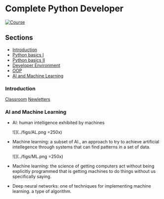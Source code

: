 # Complete Python Developer 

[![Course](https://www.udemy.com/staticx/udemy/images/v6/logo-coral-light.svg)](https://www.udemy.com/course/complete-python-developer-zero-to-mastery)


## Sections

- [Introduction](#introduction)
- [Python basics I](#python-basics-i)
- [Python basics II](#python-basics-ii)
- [Developer Environment](#developer-environment)
- [OOP](#oop)
- [AI and Machine Learning](#ai-and-machine-learning)

### Introduction
[Classroom](https://discord.gg/nVmbHYY)
[Newletters](https://zerotomastery.io/blog/?tag=PM)

### AI and Machine Learning
- AI: human intelligence exhibited by machines

    ![](../figs/AL.png =250x)

- Machine learning: a subset of AI., an approach to try to achieve artificial intellegence through systems that can find patterns in a set of data.

    ![](../figs/ML.png =250x)

- Machine learning: the science of getting computers act without being explicitly programmed that is getting machines to do things without us specifically saying.
- Deep neural networks: one of techniques for implementing machine learning. a type of algorithm.
